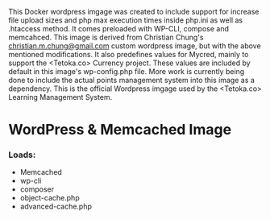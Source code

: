 This Docker wordpress imgage was created to include support for increase file upload sizes and php max execution times inside php.ini as well as .htaccess method.
It comes preloaded with WP-CLI, compose and memcahced. This image is derived from Christian Chung's <christian.m.chung@gmail.com> custom wordpress image, but with the above mentioned modifications.
It also predefines values for Mycred, mainly to support the <Tetoka.co> Currency project. These values are included by default in this image's wp-config.php file. More work is currently being done to include the actual points management system into this image as a dependency. This is the official Wordpress imgage used by the <Tetoka.co> Learning Management System. 
# WordPress & Memcached Image

### Loads:
 - Memcached
 - wp-cli
 - composer
 - object-cache.php
 - advanced-cache.php
